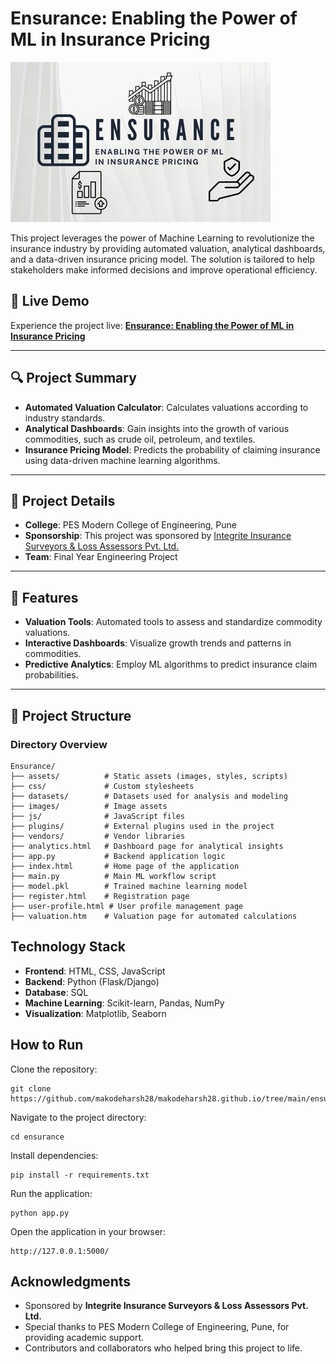 # Ensurance: Enabling the Power of ML in Insurance Pricing
![Ensurance Projects](./ensurance.jpg "Ensurance Projects Banner")

This project leverages the power of Machine Learning to revolutionize the insurance industry by providing automated valuation, analytical dashboards, and a data-driven insurance pricing model. The solution is tailored to help stakeholders make informed decisions and improve operational efficiency.

## 🚀 Live Demo

Experience the project live: [**Ensurance: Enabling the Power of ML in Insurance Pricing**](https://makodeharsh28.github.io/ensurance/)

---

## 🔍 Project Summary
- **Automated Valuation Calculator**: Calculates valuations according to industry standards.
- **Analytical Dashboards**: Gain insights into the growth of various commodities, such as crude oil, petroleum, and textiles.
- **Insurance Pricing Model**: Predicts the probability of claiming insurance using data-driven machine learning algorithms.

---

## 🏫 Project Details
- **College**: PES Modern College of Engineering, Pune
- **Sponsorship**: This project was sponsored by [Integrite Insurance Surveyors & Loss Assessors Pvt. Ltd.](https://integrite.in/)
- **Team**: Final Year Engineering Project

---

## 🚀 Features
- **Valuation Tools**: Automated tools to assess and standardize commodity valuations.
- **Interactive Dashboards**: Visualize growth trends and patterns in commodities.
- **Predictive Analytics**: Employ ML algorithms to predict insurance claim probabilities.

---

## 📁 Project Structure

### Directory Overview
```plaintext
Ensurance/
├── assets/          # Static assets (images, styles, scripts)
├── css/             # Custom stylesheets
├── datasets/        # Datasets used for analysis and modeling
├── images/          # Image assets
├── js/              # JavaScript files
├── plugins/         # External plugins used in the project
├── vendors/         # Vendor libraries
├── analytics.html   # Dashboard page for analytical insights
├── app.py           # Backend application logic
├── index.html       # Home page of the application
├── main.py          # Main ML workflow script
├── model.pkl        # Trained machine learning model
├── register.html    # Registration page
├── user-profile.html # User profile management page
├── valuation.htm    # Valuation page for automated calculations
```

## Technology Stack
- **Frontend**: HTML, CSS, JavaScript
- **Backend**: Python (Flask/Django)
- **Database**: SQL
- **Machine Learning**: Scikit-learn, Pandas, NumPy
- **Visualization**: Matplotlib, Seaborn

## How to Run
Clone the repository:
```
git clone https://github.com/makodeharsh28/makodeharsh28.github.io/tree/main/ensurance.git
```
Navigate to the project directory:
```
cd ensurance
```
Install dependencies:
```
pip install -r requirements.txt
```
Run the application:
```
python app.py
```
Open the application in your browser:
```
http://127.0.0.1:5000/
```

## Acknowledgments
- Sponsored by **Integrite Insurance Surveyors & Loss Assessors Pvt. Ltd.**
- Special thanks to PES Modern College of Engineering, Pune, for providing academic support.
- Contributors and collaborators who helped bring this project to life.
